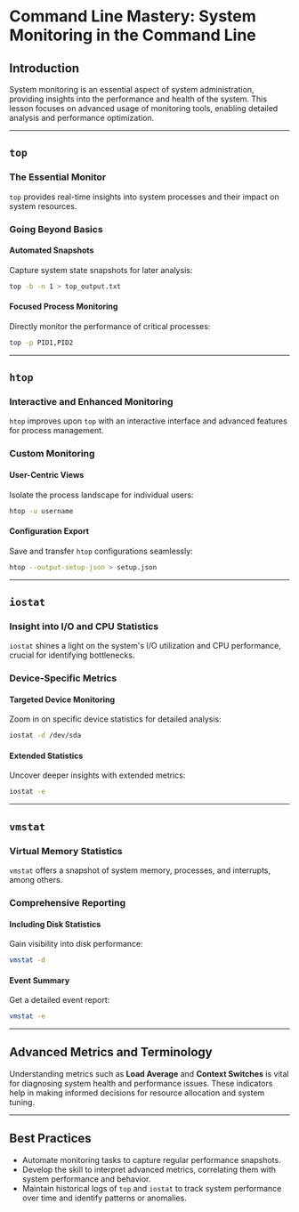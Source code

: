 # Command Line Mastery: System Monitoring in the Command Line

## Introduction

System monitoring is an essential aspect of system administration, providing insights into the performance and health of the system. This lesson focuses on advanced usage of monitoring tools, enabling detailed analysis and performance optimization.

---

## `top`

### The Essential Monitor

`top` provides real-time insights into system processes and their impact on system resources.

### Going Beyond Basics

#### Automated Snapshots

Capture system state snapshots for later analysis:

```bash
top -b -n 1 > top_output.txt
```

#### Focused Process Monitoring

Directly monitor the performance of critical processes:

```bash
top -p PID1,PID2
```

---

## `htop`

### Interactive and Enhanced Monitoring

`htop` improves upon `top` with an interactive interface and advanced features for process management.

### Custom Monitoring

#### User-Centric Views

Isolate the process landscape for individual users:

```bash
htop -u username
```

#### Configuration Export

Save and transfer `htop` configurations seamlessly:

```bash
htop --output-setup-json > setup.json
```

---

## `iostat`

### Insight into I/O and CPU Statistics

`iostat` shines a light on the system's I/O utilization and CPU performance, crucial for identifying bottlenecks.

### Device-Specific Metrics

#### Targeted Device Monitoring

Zoom in on specific device statistics for detailed analysis:

```bash
iostat -d /dev/sda
```

#### Extended Statistics

Uncover deeper insights with extended metrics:

```bash
iostat -e
```

---

## `vmstat`

### Virtual Memory Statistics

`vmstat` offers a snapshot of system memory, processes, and interrupts, among others.

### Comprehensive Reporting

#### Including Disk Statistics

Gain visibility into disk performance:

```bash
vmstat -d
```

#### Event Summary

Get a detailed event report:

```bash
vmstat -e
```

---

## Advanced Metrics and Terminology

Understanding metrics such as **Load Average** and **Context Switches** is vital for diagnosing system health and performance issues. These indicators help in making informed decisions for resource allocation and system tuning.

---

## Best Practices

- Automate monitoring tasks to capture regular performance snapshots.
- Develop the skill to interpret advanced metrics, correlating them with system performance and behavior.
- Maintain historical logs of `top` and `iostat` to track system performance over time and identify patterns or anomalies.